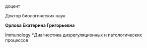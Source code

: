 доцент

Доктор биологических наук

**Орлова Екатерина Григорьевна**

Immunology
	*Диагностика дизрегуляционных и патологических процессов
